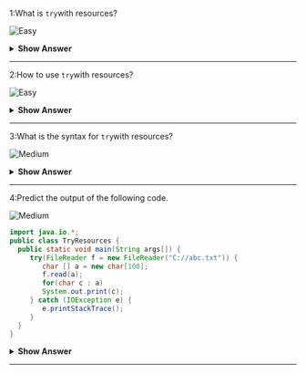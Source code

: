 1:What is `try`with resources? 

![Easy](https://github.com/revaturelabs/interviewquestions/blob/dev/ComplexityTags/simple%20(2).svg)

<details><summary><b> Show Answer</b></summary>
 
> `try`with resources
 
<details><summary><b> Explanation</b></summary>
 
> `try`with resources known as automatic resource management,which automatically closes the resources used within the try catch block.To use this statement, you simply need to declare the required resources within the parenthesis, and the created resource will be closed automatically at the end of the block.
</details>
</details>

---

2:How to use `try`with resources? 

![Easy](https://github.com/revaturelabs/interviewquestions/blob/dev/ComplexityTags/simple%20(2).svg)

<details><summary><b> Show Answer</b></summary>
 
> `try`with resources usage
 
<details><summary><b> Explanation</b></summary>
 
>- To use a class with try-with-resources statement it should implement AutoCloseable interface and the close() method of it gets invoked automatically at runtime.
>- Declaration of more than one class in try-with-resources statement and declaring multiple classes in the try block of try-with-resources statement should be closed in reverse order.
>- The declaration of resources within the parenthesis everything is the same as normal try/catch block of a try block.The resource declared in try gets instantiated just before the start of the try-block.
>- The resource declared at the try block is implicitly declared as final.
 
</details>
</details>

---

3:What is the syntax for `try`with resources? 

![Medium](https://github.com/revaturelabs/interviewquestions/blob/dev/ComplexityTags/Medium%20(2).svg)

<details><summary><b> Show Answer</b></summary>
 
>Syntax for `try`with resources 
 
<details><summary><b> Explanation</b></summary>
 
 ```java
try(FileReader f = new FileReader("file path")) {
// use the resource
} catch () {
// body of the catch block
}
}
 ```
</details>
</details>

---

4:Predict the output of  the following code.

![Medium](https://github.com/revaturelabs/interviewquestions/blob/dev/ComplexityTags/Medium%20(2).svg)

 ``` java 
import java.io.*;
public class TryResources {
   public static void main(String args[]) {
      try(FileReader f = new FileReader("C://abc.txt")) {
         char [] a = new char[100];
         f.read(a);   
         for(char c : a)
         System.out.print(c);   
      } catch (IOException e) {
         e.printStackTrace();
      }
   }
}
```
<details><summary><b> Show Answer</b></summary>
 
>prints the characters from the file abc.txt 
 
</details>

---

